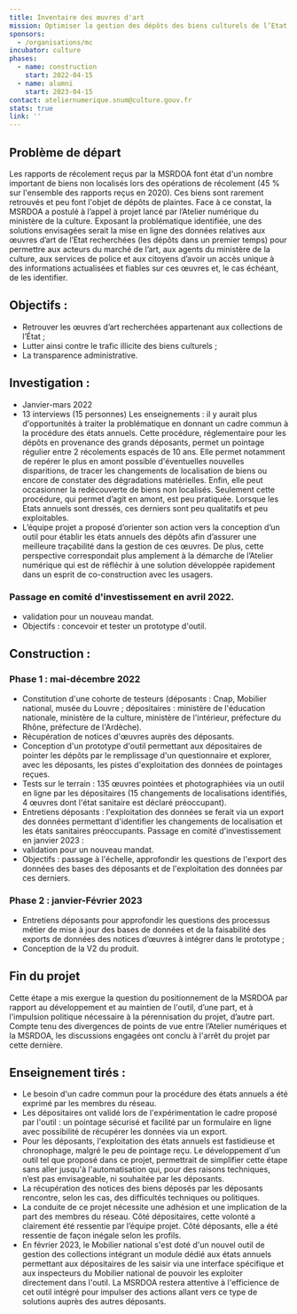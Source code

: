 ```yaml
---
title: Inventaire des œuvres d'art
mission: Optimiser la gestion des dépôts des biens culturels de l’Etat chez les dépositaires en assurant une meilleure traçabilité entre deux récolements. Eviter les pertes et faciliter les redécouvertes.
sponsors:
  - /organisations/mc
incubator: culture
phases:
  - name: construction
    start: 2022-04-15
  - name: alumni
    start: 2023-04-15
contact: ateliernumerique.snum@culture.gouv.fr
stats: true
link: ''
---
```

## Problème de départ
Les rapports de récolement reçus par la MSRDOA font état d'un nombre important de biens non localisés lors des opérations de récolement (45 % sur l'ensemble des rapports reçus en 2020). Ces biens sont rarement retrouvés et peu font l'objet de dépôts de plaintes. 
Face à ce constat, la MSRDOA a postulé à l’appel à projet lancé par l’Atelier numérique du ministère de la culture. Exposant la problématique identifiée, une des solutions envisagées serait la mise en ligne des données relatives aux œuvres d’art de l’Etat recherchées (les dépôts dans un premier temps) pour permettre aux acteurs du marché de l’art, aux agents du ministère de la culture, aux services de police et aux citoyens d’avoir un accès unique à des informations actualisées et fiables sur ces œuvres et, le cas échéant, de les identifier. 

## Objectifs : 
-	Retrouver les œuvres d’art recherchées appartenant aux collections de l’État ;
-	Lutter ainsi contre le trafic illicite des biens culturels ;
-	La transparence administrative.

## Investigation : 
-	Janvier-mars 2022
-	13 interviews (15 personnes)
Les enseignements : il y aurait plus d'opportunités à traiter la problématique en donnant un cadre commun à la procédure des états annuels. Cette procédure, réglementaire pour les dépôts en provenance des grands déposants, permet un pointage régulier entre 2 récolements espacés de 10 ans. Elle permet notamment de repérer le plus en amont possible d'éventuelles nouvelles disparitions, de tracer les changements de localisation de biens ou encore de constater des dégradations matérielles. Enfin, elle peut occasionner la redécouverte de biens non localisés. 
Seulement cette procédure, qui permet d’agit en amont, est peu pratiquée. Lorsque les Etats annuels sont dressés, ces derniers sont peu qualitatifs et peu exploitables.
-	L’équipe projet a proposé d’orienter son action vers la conception d’un outil pour établir les états annuels des dépôts afin d’assurer une meilleure traçabilité dans la gestion de ces œuvres. De plus, cette perspective correspondait plus amplement à la démarche de l’Atelier numérique qui est de réfléchir à une solution développée rapidement dans un esprit de co-construction avec les usagers.
### Passage en comité d'investissement en avril 2022. 
- validation pour un nouveau mandat. 
- Objectifs : concevoir et tester un prototype d'outil. 

## Construction : 

### Phase 1 : mai-décembre 2022
-	Constitution d'une cohorte de testeurs (déposants : Cnap, Mobilier national, musée du Louvre ; dépositaires : ministère de l'éducation nationale, ministère de la culture, ministère de l'intérieur, préfecture du Rhône, préfecture de l'Ardèche).
-	Récupération de notices d'œuvres auprès des déposants.
-	Conception d'un prototype d'outil permettant aux dépositaires de pointer les dépôts par le remplissage d'un questionnaire et explorer, avec les déposants, les pistes d'exploitation des données de pointages reçues. 
-	Tests sur le terrain : 135 œuvres pointées et photographiées via un outil en ligne par les dépositaires (15 changements de localisations identifiés, 4 œuvres dont l'état sanitaire est déclaré préoccupant).
-	Entretiens déposants : l'exploitation des données se ferait via un export des données permettant d'identifier les changements de localisation et les états sanitaires préoccupants. 
Passage en comité d'investissement en janvier 2023 : 
- validation pour un nouveau mandat. 
- Objectifs :  passage à l'échelle, approfondir les questions de l'export des données des bases des déposants et de l'exploitation des données par ces derniers. 

### Phase 2 : janvier-Février 2023 
-	Entretiens déposants pour approfondir les questions des processus métier de mise à jour des bases de données et de la faisabilité des exports de données des notices d’œuvres à intégrer dans le prototype ;
-	Conception de la V2 du produit. 

## Fin du projet
Cette étape a mis exergue la question du positionnement de la MSRDOA par rapport au développement et au maintien de l'outil, d’une part, et à l'impulsion politique nécessaire à la pérennisation du projet, d’autre part. 
Compte tenu des divergences de points de vue entre l’Atelier numériques et la MSRDOA, les discussions engagées ont conclu à l'arrêt du projet par cette dernière. 

## Enseignement tirés : 
-	Le besoin d'un cadre commun pour la procédure des états annuels a été exprimé par les membres du réseau.
-	Les dépositaires ont validé lors de l'expérimentation le cadre proposé par l'outil : un pointage sécurisé et facilité par un formulaire en ligne avec possibilité de récupérer les données via un export.
-	Pour les déposants, l'exploitation des états annuels est fastidieuse et chronophage, malgré le peu de pointage reçu. Le développement d'un outil tel que proposé dans ce projet,
permettrait de simplifier cette étape sans aller jusqu'à l'automatisation qui, pour des raisons techniques, n’est pas envisageable, ni souhaitée par les déposants. 
-	La récupération des notices des biens déposés par les déposants rencontre, selon les cas, des difficultés techniques ou politiques.
-	La conduite de ce projet nécessite une adhésion et une implication de la part des membres du réseau. Côté dépositaires, cette volonté a clairement été ressentie par l’équipe projet. Côté déposants, elle a été ressentie de façon inégale selon les profils.  
-	En février 2023, le Mobilier national s'est doté d'un nouvel outil de gestion des collections intégrant un module dédié aux états annuels permettant aux dépositaires de les saisir via une interface spécifique et aux inspecteurs du Mobilier national de pouvoir les exploiter directement dans l'outil. La MSRDOA restera attentive à l'efficience de cet outil intégré pour impulser des actions allant vers ce type de solutions auprès des autres déposants.



